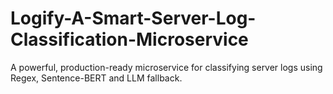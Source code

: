 # Logify-A-Smart-Server-Log-Classification-Microservice
A powerful, production-ready microservice for classifying server logs using Regex, Sentence-BERT and LLM fallback.
